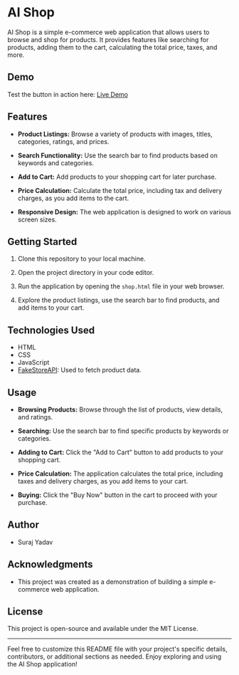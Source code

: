 # AI Shop

AI Shop is a simple e-commerce web application that allows users to browse and shop for products. It provides features like searching for products, adding them to the cart, calculating the total price, taxes, and more.

## Demo

Test the button in action here: [Live Demo](https://srjgit86.github.io/AI_Shop_JS/shop.html)

## Features

- **Product Listings:** Browse a variety of products with images, titles, categories, ratings, and prices.

- **Search Functionality:** Use the search bar to find products based on keywords and categories.

- **Add to Cart:** Add products to your shopping cart for later purchase.

- **Price Calculation:** Calculate the total price, including tax and delivery charges, as you add items to the cart.

- **Responsive Design:** The web application is designed to work on various screen sizes.

## Getting Started

1. Clone this repository to your local machine.

2. Open the project directory in your code editor.

3. Run the application by opening the `shop.html` file in your web browser.

4. Explore the product listings, use the search bar to find products, and add items to your cart.

## Technologies Used

- HTML
- CSS
- JavaScript
- [FakeStoreAPI](https://fakestoreapi.com/): Used to fetch product data.

## Usage

- **Browsing Products:** Browse through the list of products, view details, and ratings.

- **Searching:** Use the search bar to find specific products by keywords or categories.

- **Adding to Cart:** Click the "Add to Cart" button to add products to your shopping cart.

- **Price Calculation:** The application calculates the total price, including taxes and delivery charges, as you add items to your cart.

- **Buying:** Click the "Buy Now" button in the cart to proceed with your purchase.

## Author

- Suraj Yadav

## Acknowledgments

- This project was created as a demonstration of building a simple e-commerce web application.

## License

This project is open-source and available under the MIT License.

---

Feel free to customize this README file with your project's specific details, contributors, or additional sections as needed. Enjoy exploring and using the AI Shop application!
